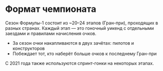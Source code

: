 # Формат чемпионата

Сезон Формулы-1 состоит из ~20–24 этапов (Гран-при), проходящих в разных странах. Каждый этап — это гоночный уикенд с отдельными заездами и правилами начисления очков.

- За сезон очки накапливаются в двух зачётах: пилотов и конструкторов
- Побеждает тот, кто наберёт больше очков к последнему Гран-при

С 2021 года также используются спринт-гонки на некоторых этапах.